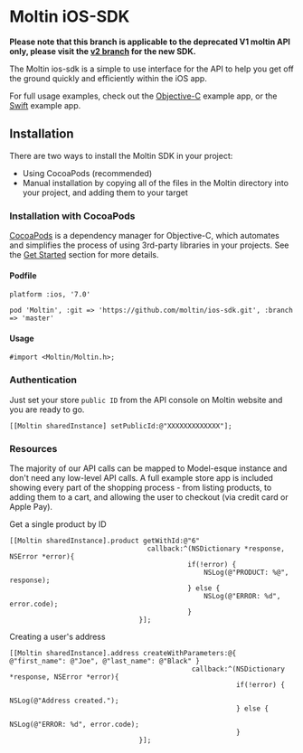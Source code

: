 # Moltin iOS-SDK

**Please note that this branch is applicable to the deprecated V1 moltin API only, please visit the [v2 branch](https://github.com/moltin/ios-sdk/tree/v2) for the new SDK.**

The Moltin ios-sdk is a simple to use interface for the API to help you get off the ground quickly and efficiently within the iOS app.

For full usage examples, check out the [Objective-C](https://github.com/moltin/ios-objc-example) example app, or the [Swift](https://github.com/moltin/ios-swift-example) example app.

## Installation
There are two ways to install the Moltin SDK in your project:

- Using CocoaPods (recommended)
- Manual installation by copying all of the files in the Moltin directory into your project, and adding them to your target

### Installation with CocoaPods

[CocoaPods](http://cocoapods.org/) is a dependency manager for Objective-C, which automates and simplifies the process of using 3rd-party libraries in your projects. See the [Get Started](http://cocoapods.org/#get_started) section for more details.

#### Podfile
```objc
platform :ios, '7.0'

pod 'Moltin', :git => 'https://github.com/moltin/ios-sdk.git', :branch => 'master'
```


#### Usage

```objc
#import <Moltin/Moltin.h>;
```

### Authentication

Just set your store `public ID` from the API console on Moltin website and you are ready to go.

```objc
[[Moltin sharedInstance] setPublicId:@"XXXXXXXXXXXXX"];
```

### Resources

The majority of our API calls can be mapped to Model-esque instance and don't need any low-level API calls. A full example store app is included showing every part of the shopping process - from listing products, to adding them to a cart, and allowing the user to checkout (via credit card or Apple Pay).

Get a single product by ID
```objc
[[Moltin sharedInstance].product getWithId:@"6"
                                  callback:^(NSDictionary *response, NSError *error){
                                            if(!error) {
                                                NSLog(@"PRODUCT: %@", response);
                                            } else {
                                                NSLog(@"ERROR: %d", error.code);
                                            }
                                }];
```

Creating a user's address
```objc
[[Moltin sharedInstance].address createWithParameters:@{  @"first_name": @"Joe", @"last_name": @"Black" }
                                			 callback:^(NSDictionary *response, NSError *error){
						                                if(!error) {
						                                    NSLog(@"Address created.");
						                                } else {
						                                    NSLog(@"ERROR: %d", error.code);
						                                }
                                }];
```
